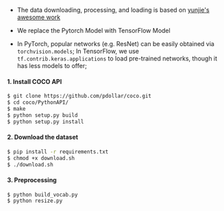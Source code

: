 * The data downloading, processing, and loading is based on [yunjie's awesome work](https://github.com/yunjey/pytorch-tutorial/tree/master/tutorials/03-advanced/image_captioning)

* We replace the Pytorch Model with TensorFlow Model

* In PyTorch, popular networks (e.g. ResNet) can be easily obtained via ```torchvision.models```; In TensorFlow, we use ```tf.contrib.keras.applications``` to load pre-trained networks, though it has less models to offer;

#### 1. Install COCO API
```bash
$ git clone https://github.com/pdollar/coco.git
$ cd coco/PythonAPI/
$ make
$ python setup.py build
$ python setup.py install
```

#### 2. Download the dataset

```bash
$ pip install -r requirements.txt
$ chmod +x download.sh
$ ./download.sh
```

#### 3. Preprocessing

```bash
$ python build_vocab.py   
$ python resize.py
```
